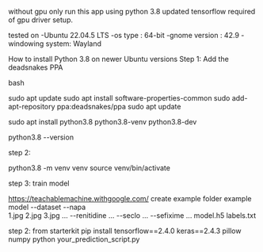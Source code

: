 without gpu only run this app using python 3.8 
updated tensorflow required of gpu driver setup.

tested on 
-Ubuntu 22.04.5 LTS
-os type : 64-bit
-gnome version : 42.9
-windowing system: Wayland

How to install Python 3.8 on newer Ubuntu versions
Step 1: Add the deadsnakes PPA

bash

sudo apt update
sudo apt install software-properties-common
sudo add-apt-repository ppa:deadsnakes/ppa
sudo apt update

sudo apt install python3.8 python3.8-venv python3.8-dev

python3.8 --version


step 2: 

python3.8 -m venv venv
source venv/bin/activate

step 3: train model

https://teachablemachine.withgoogle.com/
create example folder example
model
	--dataset
		--napa	
			1.jpg
			2.jpg
			3.jpg
			...
		--renitidine
			...
		--seclo
			...
		--sefixime
		...
	model.h5
	labels.txt


step 2: from starterkit
pip install tensorflow==2.4.0 keras==2.4.3 pillow numpy
python your_prediction_script.py



